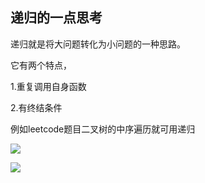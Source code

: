 ## **递归的一点思考**

递归就是将大问题转化为小问题的一种思路。

它有两个特点，

1.重复调用自身函数

2.有终结条件

例如leetcode题目二叉树的中序遍历就可用递归

![](E:\javaProject\hexo\source\images\220707-1.png)

![](images/220707-1.png)

